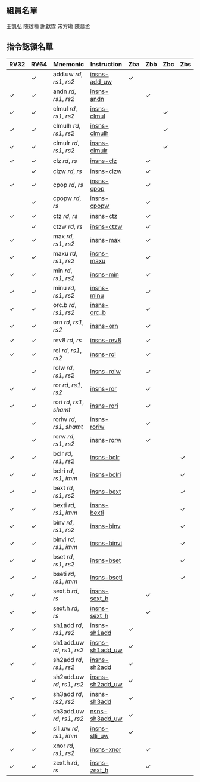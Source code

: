 ## 組員名單

王凱弘
陳玟樺
謝獻霆
宋方瑜
陳慕丞

## 指令認領名單
| RV32 | RV64     | Mnemonic                  | Instruction       | Zba      | Zbb | Zbc | Zbs |Owner|
| ---- | -------- | ------------------------- | ----------------- | -------- | --- | --- | --- |---|
|      | &#10003; | add.uw _rd_, _rs1_, _rs2_ | [insns-add_uw](https://github.com/riscv/riscv-bitmanip/blob/main/bitmanip/insns/add_uw.adoc) | &#10003; |     |     |     |  |
|&#10003;|&#10003;|andn _rd_, _rs1_, _rs2_|[insns-andn](https://github.com/riscv/riscv-bitmanip/blob/main/bitmanip/insns/andn.adoc)||&#10003;|| | 謝獻霆|
|&#10003;|&#10003;|clmul _rd_, _rs1_, _rs2_|[insns-clmul](https://github.com/riscv/riscv-bitmanip/blob/main/bitmanip/insns/clmul.adoc)|||&#10003;| | 謝獻霆|
|&#10003;|&#10003;|clmulh _rd_, _rs1_, _rs2_|[insns-clmulh](https://github.com/riscv/riscv-bitmanip/blob/main/bitmanip/insns/clmulh.adoc)|||&#10003;|| 謝獻霆|
|&#10003;|&#10003;|clmulr _rd_, _rs1_, _rs2_|[insns-clmulr](https://github.com/riscv/riscv-bitmanip/blob/main/bitmanip/insns/clmulr.adoc)|||&#10003;|| 謝獻霆|
|&#10003;|&#10003;|clz _rd_, _rs_|[insns-clz](https://github.com/riscv/riscv-bitmanip/blob/main/bitmanip/insns/clz.adoc)||&#10003;|||謝獻霆
||&#10003;|clzw _rd_, _rs_|[insns-clzw](https://github.com/riscv/riscv-bitmanip/blob/main/bitmanip/insns/clzw.adoc)||&#10003;| | | |
|&#10003;|&#10003;|cpop _rd_, _rs_|[insns-cpop](https://github.com/riscv/riscv-bitmanip/blob/main/bitmanip/insns/cpop.adoc)||&#10003;|| | 謝獻霆|
||&#10003;|cpopw _rd_, _rs_|[insns-cpopw](https://github.com/riscv/riscv-bitmanip/blob/main/bitmanip/insns/cpopw.adoc)||&#10003;|| ||
|&#10003;|&#10003;|ctz _rd_, _rs_|[insns-ctz](https://github.com/riscv/riscv-bitmanip/blob/main/bitmanip/insns/ctz.adoc)||&#10003;|| |謝獻霆 |
||&#10003;|ctzw _rd_, _rs_|[insns-ctzw](https://github.com/riscv/riscv-bitmanip/blob/main/bitmanip/insns/ctzw.adoc)||&#10003;||||
|&#10003;|&#10003;|max _rd_, _rs1_, _rs2_|[insns-max](https://github.com/riscv/riscv-bitmanip/blob/main/bitmanip/insns/max.adoc)||&#10003;|| |王凱弘 |
|&#10003;|&#10003;|maxu _rd_, _rs1_, _rs2_|[insns-maxu](https://github.com/riscv/riscv-bitmanip/blob/main/bitmanip/insns/maxu.adoc)||&#10003;|| | 王凱弘|
|&#10003;|&#10003;|min _rd_, _rs1_, _rs2_|[insns-min](https://github.com/riscv/riscv-bitmanip/blob/main/bitmanip/insns/min.adoc)||&#10003;|| |王凱弘 |
|&#10003;|&#10003;|minu _rd_, _rs1_, _rs2_|[insns-minu](https://github.com/riscv/riscv-bitmanip/blob/main/bitmanip/insns/minu.adoc)||&#10003;|| |王凱弘 |
|&#10003;|&#10003;|orc.b _rd_, _rs1_, _rs2_|[insns-orc_b](https://github.com/riscv/riscv-bitmanip/blob/main/bitmanip/insns/orc.adoc)||&#10003;|| | 王凱弘|
|&#10003;|&#10003;|orn _rd_, _rs1_, _rs2_|[insns-orn](https://github.com/riscv/riscv-bitmanip/blob/main/bitmanip/insns/orn.adoc)||&#10003;|| |王凱弘 |
|&#10003;|&#10003;|rev8 _rd_, _rs_|[insns-rev8](https://github.com/riscv/riscv-bitmanip/blob/main/bitmanip/insns/rev8.adoc)||&#10003;|| | 王凱弘|
|&#10003;|&#10003;|rol _rd_, _rs1_, _rs2_|[insns-rol](https://github.com/riscv/riscv-bitmanip/blob/main/bitmanip/insns/rol.adoc)||&#10003;|| | |
||&#10003;|rolw _rd_, _rs1_, _rs2_|[insns-rolw](https://github.com/riscv/riscv-bitmanip/blob/main/bitmanip/insns/orlw.adoc)||&#10003;|| | |
|&#10003;|&#10003;|ror _rd_, _rs1_, _rs2_|[insns-ror](https://github.com/riscv/riscv-bitmanip/blob/main/bitmanip/insns/ror.adoc)||&#10003;|| | |
|&#10003;|&#10003;|rori _rd_, _rs1_, _shamt_|[insns-rori](https://github.com/riscv/riscv-bitmanip/blob/main/bitmanip/insns/rori.adoc)||&#10003;|| | |
||&#10003;|roriw _rd_, _rs1_, _shamt_|[insns-roriw](https://github.com/riscv/riscv-bitmanip/blob/main/bitmanip/insns/roriw.adoc)||&#10003;|| | |
||&#10003;|rorw _rd_, _rs1_, _rs2_|[insns-rorw](https://github.com/riscv/riscv-bitmanip/blob/main/bitmanip/insns/rorw.adoc)||&#10003;|| | |
|&#10003;|&#10003;|bclr _rd_, _rs1_, _rs2_|[insns-bclr](https://github.com/riscv/riscv-bitmanip/blob/main/bitmanip/insns/bclr.adoc)||||&#10003;| 陳玟樺| |
|&#10003;|&#10003;|bclri _rd_, _rs1_, _imm_|[insns-bclri](https://github.com/riscv/riscv-bitmanip/blob/main/bitmanip/insns/bclri.adoc)||||&#10003;|  陳玟樺| |
|&#10003;|&#10003;|bext _rd_, _rs1_, _rs2_|[insns-bext](https://github.com/riscv/riscv-bitmanip/blob/main/bitmanip/insns/bext.adoc)||||&#10003;|  陳玟樺| |
|&#10003;|&#10003;|bexti _rd_, _rs1_, _imm_|[insns-bexti](https://github.com/riscv/riscv-bitmanip/blob/main/bitmanip/insns/bexti.adoc)||||&#10003;|  陳玟樺| |
|&#10003;|&#10003;|binv _rd_, _rs1_, _rs2_|[insns-binv](https://github.com/riscv/riscv-bitmanip/blob/main/bitmanip/insns/binv.adoc)||||&#10003;|  陳玟樺| |
|&#10003;|&#10003;|binvi _rd_, _rs1_, _imm_|[insns-binvi](https://github.com/riscv/riscv-bitmanip/blob/main/bitmanip/insns/binvi.adoc)||||&#10003;|  陳玟樺| |
|&#10003;|&#10003;|bset _rd_, _rs1_, _rs2_|[insns-bset](https://github.com/riscv/riscv-bitmanip/blob/main/bitmanip/insns/bset.adoc)||||&#10003;|  陳玟樺| |
|&#10003;|&#10003;|bseti _rd_, _rs1_, _imm_|[insns-bseti](https://github.com/riscv/riscv-bitmanip/blob/main/bitmanip/insns/bseti.adoc)||||&#10003;| | |
|&#10003;|&#10003;|sext.b _rd_, _rs_|[insns-sext_b](https://github.com/riscv/riscv-bitmanip/blob/main/bitmanip/insns/sext_b.adoc)||&#10003;|| | |
|&#10003;|&#10003;|sext.h _rd_, _rs_|[insns-sext_h](https://github.com/riscv/riscv-bitmanip/blob/main/bitmanip/insns/sext_h.adoc)||&#10003;|| | |
|&#10003;|&#10003;|sh1add _rd_, _rs1_, _rs2_|[insns-sh1add](https://github.com/riscv/riscv-bitmanip/blob/main/bitmanip/insns/sh1add.adoc)|&#10003;||| | |
||&#10003;|sh1add.uw _rd_, _rs1_, _rs2_|[insns-sh1add_uw](https://github.com/riscv/riscv-bitmanip/blob/main/bitmanip/insns/sh1add_uw.adoc)|&#10003;||| | |
|&#10003;|&#10003;|sh2add _rd_, _rs1_, _rs2_|[insns-sh2add](https://github.com/riscv/riscv-bitmanip/blob/main/bitmanip/insns/sh2add.adoc)|&#10003;||||
||&#10003;|sh2add.uw _rd_, _rs1_, _rs2_|[insns-sh2add_uw](https://github.com/riscv/riscv-bitmanip/blob/main/bitmanip/insns/sh2add_uw.adoc)|&#10003;||| ||
|&#10003;|&#10003;|sh3add _rd_, _rs2_, _rs2_|[insns-sh3add](https://github.com/riscv/riscv-bitmanip/blob/main/bitmanip/insns/sh3add.adoc)|&#10003;||| | |
||&#10003;|sh3add.uw _rd_, _rs1_, _rs2_|[nsns-sh3add_uw](https://github.com/riscv/riscv-bitmanip/blob/main/bitmanip/insns/sh3add_uw.adoc)|&#10003;||| ||
||&#10003;|slli.uw _rd_, _rs1_, _imm_|[insns-slli_uw](https://github.com/riscv/riscv-bitmanip/blob/main/bitmanip/insns/slli_uw.adoc)|&#10003;||| ||
|&#10003;|&#10003;|xnor _rd_, _rs1_, _rs2_|[insns-xnor](https://github.com/riscv/riscv-bitmanip/blob/main/bitmanip/insns/xnor.adoc)||&#10003;|| | |
|&#10003;|&#10003;|zext.h _rd_, _rs_|[insns-zext_h](https://github.com/riscv/riscv-bitmanip/blob/main/bitmanip/insns/zext.adoc)||&#10003;|| |